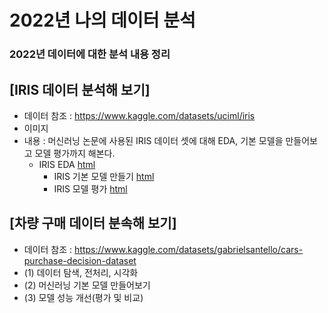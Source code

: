 # 2022년 나의 데이터 분석
### 2022년 데이터에 대한 분석 내용 정리


## [IRIS 데이터 분석해 보기]
  * 데이터 참조 : https://www.kaggle.com/datasets/uciml/iris
  * 이미지 
  * 내용 : 머신러닝 논문에 사용된 IRIS 데이터 셋에 대해 EDA, 기본 모델을 만들어보고 모델 평가까지 해본다.
    * IRIS EDA [html](https://jin20000.github.io/MyDataAnalysis/IRIS_BASIC01.html)
	  * IRIS 기본 모델 만들기 [html]()
	  * IRIS 모델 평가 [html]()

## [차량 구매 데이터 분속해 보기]
 * 데이터 참조 : https://www.kaggle.com/datasets/gabrielsantello/cars-purchase-decision-dataset
 * (1) 데이터 탐색, 전처리, 시각화
 * (2) 머신러닝 기본 모델 만들어보기
 * (3) 모델 성능 개선(평가 및 비교)

